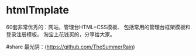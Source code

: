 # htmlTmplate
60套非常优秀的：网站，管理台HTML+CSS模板、
包括常用的管理台框架模板和登录注册模板。
淘宝上花钱买的，分享给大家。

#share
最光阴：(https://github.com/TheSummerRain)
